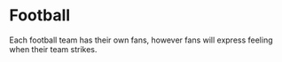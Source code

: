 # Football 
Each football team has their own fans, however fans will express feeling when their team strikes.
